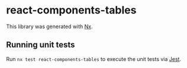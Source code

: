 # react-components-tables

This library was generated with [Nx](https://nx.dev).

## Running unit tests

Run `nx test react-components-tables` to execute the unit tests via [Jest](https://jestjs.io).
